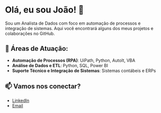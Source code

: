 # Olá, eu sou João! 👋

Sou um Analista de Dados com foco em automação de processos e integração de sistemas. Aqui você encontrará alguns dos meus projetos e colaborações no GitHub.

## 🌟 Áreas de Atuação:
- **Automação de Processos (RPA)**: UiPath, Python, AutoIt, VBA
- **Análise de Dados e ETL**: Python, SQL, Power BI
- **Suporte Técnico e Integração de Sistemas**: Sistemas contábeis e ERPs

## 📫 Vamos nos conectar?
- [LinkedIn]([https://www.linkedin.com/in/seu-perfil](https://www.linkedin.com/in/matheusbellocorrea/))
- [Email](mailto:matheusbellocorrea1@gmail.com)
